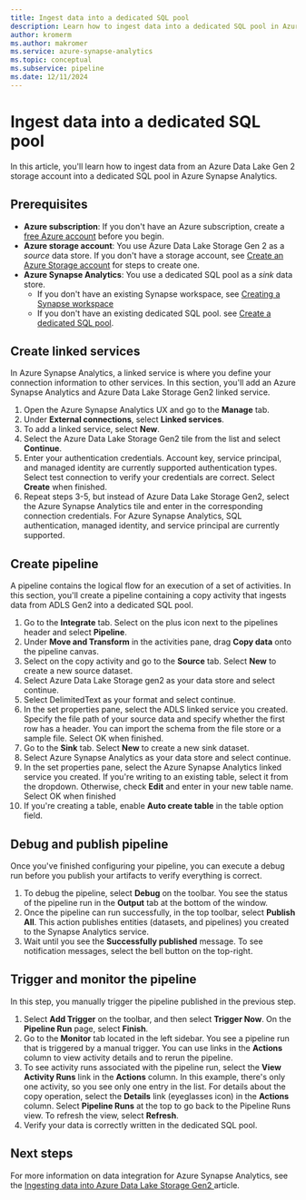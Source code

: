 ```yaml
---
title: Ingest data into a dedicated SQL pool 
description: Learn how to ingest data into a dedicated SQL pool in Azure Synapse Analytics
author: kromerm
ms.author: makromer
ms.service: azure-synapse-analytics
ms.topic: conceptual
ms.subservice: pipeline
ms.date: 12/11/2024
---
```


# Ingest data into a dedicated SQL pool

In this article, you'll learn how to ingest data from an Azure Data Lake Gen 2 storage account into a dedicated SQL pool in Azure Synapse Analytics.

## Prerequisites

- **Azure subscription**: If you don't have an Azure subscription, create a [free Azure account](https://azure.microsoft.com/pricing/purchase-options/azure-account?cid=msft_learn) before you begin.
- **Azure storage account**: You use Azure Data Lake Storage Gen 2 as a *source* data store. If you don't have a storage account, see [Create an Azure Storage account](../../storage/common/storage-account-create.md) for steps to create one.
- **Azure Synapse Analytics**: You use a dedicated SQL pool as a *sink* data store. 
    - If you don't have an existing Synapse workspace, see [Creating a Synapse workspace](../get-started-create-workspace.md)
    - If you don't have an existing dedicated SQL pool. see [Create a dedicated SQL pool](../get-started-analyze-sql-pool.md#create-a-dedicated-sql-pool).

## Create linked services

In Azure Synapse Analytics, a linked service is where you define your connection information to other services. In this section, you'll add an Azure Synapse Analytics and Azure Data Lake Storage Gen2 linked service.

1. Open the Azure Synapse Analytics UX and go to the **Manage** tab.
1. Under **External connections**, select **Linked services**.
1. To add a linked service, select **New**.
1. Select the Azure Data Lake Storage Gen2 tile from the list and select **Continue**.
1. Enter your authentication credentials. Account key, service principal, and managed identity are currently supported authentication types. Select test connection to verify your credentials are correct. Select **Create** when finished.
1. Repeat steps 3-5, but instead of Azure Data Lake Storage Gen2, select the Azure Synapse Analytics tile and enter in the corresponding connection credentials. For Azure Synapse Analytics, SQL authentication, managed identity, and service principal are currently supported.

## Create pipeline

A pipeline contains the logical flow for an execution of a set of activities. In this section, you'll create a pipeline containing a copy activity that ingests data from ADLS Gen2 into a dedicated SQL pool.

1. Go to the **Integrate** tab. Select on the plus icon 
next to the pipelines header and select **Pipeline**.
1. Under **Move and Transform** in the activities pane, drag **Copy data** onto the pipeline canvas.
1. Select on the copy activity and go to the **Source** tab. Select **New** to create a new source dataset.
1. Select Azure Data Lake Storage gen2 as your data store and select continue.
1. Select DelimitedText as your format and select continue.
1. In the set properties pane, select the ADLS linked service you created. Specify the file path of your source data and specify whether the first row has a header. You can import the schema from the file store or a sample file. Select OK when finished.
1. Go to the **Sink** tab. Select **New** to create a new sink dataset.
1. Select Azure Synapse Analytics as your data store and select continue.
1. In the set properties pane, select the Azure Synapse Analytics linked service you created. If you're writing to an existing table, select it from the dropdown. Otherwise, check **Edit** and enter in your new table name. Select OK when finished
1. If you're creating a table, enable **Auto create table** in the table option field.

## Debug and publish pipeline

Once you've finished configuring your pipeline, you can execute a debug run before you publish your artifacts to verify everything is correct.

1. To debug the pipeline, select **Debug** on the toolbar. You see the status of the pipeline run in the **Output** tab at the bottom of the window. 
1. Once the pipeline can run successfully, in the top toolbar, select **Publish All**. This action publishes entities (datasets, and pipelines) you created to the Synapse Analytics service.
1. Wait until you see the **Successfully published** message. To see notification messages, select the bell button on the top-right. 


## Trigger and monitor the pipeline

In this step, you manually trigger the pipeline published in the previous step. 

1. Select **Add Trigger** on the toolbar, and then select **Trigger Now**. On the **Pipeline Run** page, select **Finish**.  
1. Go to the **Monitor** tab located in the left sidebar. You see a pipeline run that is triggered by a manual trigger. You can use links in the **Actions** column to view activity details and to rerun the pipeline.
1. To see activity runs associated with the pipeline run, select the **View Activity Runs** link in the **Actions** column. In this example, there's only one activity, so you see only one entry in the list. For details about the copy operation, select the **Details** link (eyeglasses icon) in the **Actions** column. Select **Pipeline Runs** at the top to go back to the Pipeline Runs view. To refresh the view, select **Refresh**.
1. Verify your data is correctly written in the dedicated SQL pool.


## Next steps

For more information on data integration for Azure Synapse Analytics, see the [Ingesting data into Azure Data Lake Storage Gen2 ](data-integration-data-lake.md) article.